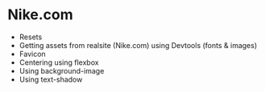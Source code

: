 # Nike.com

- Resets
- Getting assets from realsite (Nike.com) using Devtools (fonts & images)
- Favicon
- Centering using flexbox
- Using background-image
- Using text-shadow
